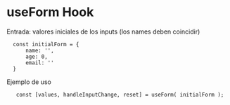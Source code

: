 # useForm Hook 


Entrada: valores iniciales de los inputs (los names deben coincidir)
```
  const initialForm = {
      name: '',
      age: 0, 
      email: ''
  }

```


Ejemplo de uso 
```
   const [values, handleInputChange, reset] = useForm( initialForm );

```
